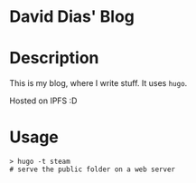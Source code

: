 David Dias' Blog
================

# Description

This is my blog, where I write stuff. It uses `hugo`.

Hosted on IPFS :D

# Usage

```
> hugo -t steam
# serve the public folder on a web server
```
